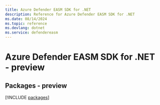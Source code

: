 ```yaml
---
title: Azure Defender EASM SDK for .NET
description: Reference for Azure Defender EASM SDK for .NET
ms.date: 08/14/2024
ms.topic: reference
ms.devlang: dotnet
ms.service: defendereasm
---
```

# Azure Defender EASM SDK for .NET - preview
## Packages - preview
[!INCLUDE [packages](defender-easm-index.md)]